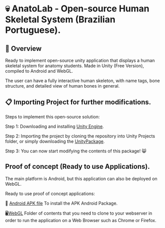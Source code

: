 # :skull: AnatoLab - Open-source Human Skeletal System (Brazilian Portuguese).

## :iphone: Overview

Ready to implement open-source unity application that displays a human skeletal system for anatomy students.
Made in Unity (Free Version), compiled to Android and WebGL.

The user can have a fully interactive human skeleton, with name tags, bone structure, and detailed view of human bones in general.


## :clipboard: Importing Project for further modifications.

Steps to implement this open-source solution:

Step 1: Downloading and installing [Unity Engine](https://unity.com/). </br>

Step 2: Importing the project by cloning the repository into Unity Projects folder, or simply downloading the [UnityPackage](https://github.com/brunohermes/AnatoLab/blob/main/LATEST-BACKUP-25-08.unitypackage).</br>

Step 3: You can now start modifying the contents of this package! :smile_cat: </br>

## Proof of concept (Ready to use Applications).

The main platform is Android, but this application can also be deployed on WebGL.

Ready to use proof of concept applications:

 :iphone: [Android APK file](https://github.com/brunohermes/AnatoLab/blob/main/AnatoLab_ANDROID.apk) To install the APK Android Package. </br>

:desktop_computer:[WebGL](https://github.com/brunohermes/AnatoLab/tree/main/WebGL) Folder of contents that you need to clone to your webserver in order to run the application on a Web Browser such as Chrome or Firefox.</br>